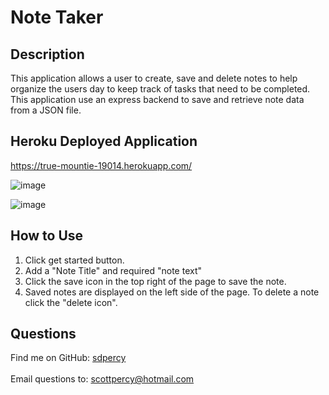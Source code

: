 # Note Taker 

## Description
This application allows a user to create, save and delete notes to help organize the users day to keep track of tasks that need to be completed. This application use an express backend to save and retrieve note data from a JSON file.

## Heroku Deployed Application

https://true-mountie-19014.herokuapp.com/

![image](https://user-images.githubusercontent.com/78440638/124166601-9fb2e280-da7d-11eb-81c7-1d07e5e1e8c2.png)

![image](https://user-images.githubusercontent.com/78440638/124166654-ae999500-da7d-11eb-9a24-1804e1ac7c42.png)

## How to Use

1. Click get started button.
2. Add a "Note Title" and required "note text"
3. Click the save icon in the top right of the page to save the note.
4. Saved notes are displayed on the left side of the page.  To delete a note click the "delete icon".

 ## Questions

  Find me on GitHub: [sdpercy](https://github.com/sdpercy)<br />
  <br />
  Email questions to: scottpercy@hotmail.com<br />
